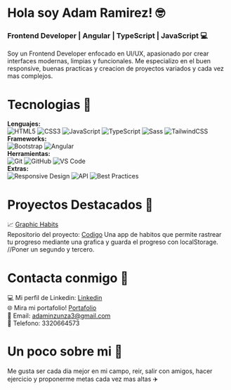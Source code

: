 # Hola soy Adam Ramirez! 🤓​
### Frontend Developer | Angular | TypeScript | JavaScript 💻

Soy un Frontend Developer enfocado en UI/UX, apasionado por crear interfaces modernas, limpias y funcionales.
Me especializo en el buen responsive, buenas practicas y creacion de proyectos variados y cada vez mas complejos.

# Tecnologias 🔎
**Lenguajes:**<br>
![HTML5](https://img.shields.io/badge/HTML5-E34F26?style=for-the-badge&logo=html5&logoColor=white)
![CSS3](https://img.shields.io/badge/CSS3-1572B6?style=for-the-badge&logo=css3&logoColor=white)
![JavaScript](https://img.shields.io/badge/JavaScript-FFD43B?style=for-the-badge&logo=javascript&logoColor=black)
![TypeScript](https://img.shields.io/badge/TypeScript-007ACC?style=for-the-badge&logo=typescript&logoColor=white)
![Sass](https://img.shields.io/badge/Sass-CC6699?style=for-the-badge&logo=sass&logoColor=white)
![TailwindCSS](https://img.shields.io/badge/Tailwind_CSS-38B2AC?style=for-the-badge&logo=tailwind-css&logoColor=white)
<br>
**Frameworks:**<br>
![Bootstrap](https://img.shields.io/badge/Bootstrap-563D7C?style=for-the-badge&logo=bootstrap&logoColor=white)
![Angular](https://img.shields.io/badge/Angular-DD0031?style=for-the-badge&logo=angular&logoColor=white)<br>
**Herramientas:**<br>
![Git](https://img.shields.io/badge/Git-F05032?style=for-the-badge&logo=git&logoColor=white)
![GitHub](https://img.shields.io/badge/GitHub-181717?style=for-the-badge&logo=github&logoColor=white)
![VS Code](https://img.shields.io/badge/VS%20Code-0078D4?style=for-the-badge&logo=visual-studio-code&logoColor=white)<br>
**Extras:**<br>
![Responsive Design](https://img.shields.io/badge/Responsive_Design-22A699?style=for-the-badge&logo=responsiveness&logoColor=white)
![API](https://img.shields.io/badge/Consumo_de_APIs-0A66C2?style=for-the-badge&logo=fastapi&logoColor=white)
![Best Practices](https://img.shields.io/badge/Best_Practices-4CAF50?style=for-the-badge&logo=checkmarx&logoColor=white)


# Proyectos Destacados 🌟
📈 [Graphic Habits](https://habitosapp.netlify.app/)<br>
Repositorio del proyecto: [Codigo](https://github.com/Cuandoyolabi/GraphicHabits)
Una app de habitos que permite rastrear tu progreso mediante una grafica y guarda el
progreso con localStorage.
//Poner un segundo y tercero.


# Contacta conmigo 🧭​
💻 Mi perfil de Linkedin: [Linkedin](https://www.linkedin.com/in/adam-samuel-inzunza-ramirez/) <br>
🌐 Mira mi portafolio! [Portafolio](https://cuandoyolabi.github.io/PortafolioFrontend/) <br>
📩 Email: adaminzunza3@gmail.com ​<br>
📱  Telefono: 3320664573 <br>

# Un poco sobre mi 💫
Me gusta ser cada dia mejor en mi campo, reir, salir con amigos, hacer ejercicio y 
proponerme metas cada vez mas altas ✈️


